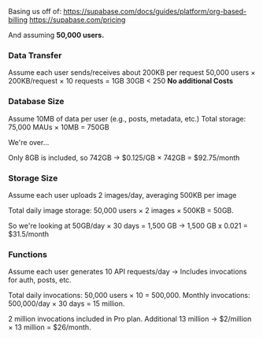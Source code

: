 Basing us off of:
https://supabase.com/docs/guides/platform/org-based-billing
https://supabase.com/pricing

And assuming **50,000 users.**
### Data Transfer

Assume each user sends/receives about 200KB per request
50,000 users × 200KB/request × 10 requests = 1GB
30GB < 250
**No additional Costs**

### Database Size

Assume 10MB of data per user (e.g., posts, metadata, etc.)
Total storage: 75,000 MAUs × 10MB = 750GB

We're over...

Only 8GB is included, so 742GB → $0.125/GB × 742GB = $92.75/month

### Storage Size

Assume each user uploads 2 images/day, averaging 500KB per image

Total daily image storage: 50,000 users × 2 images × 500KB = 50GB.

So we're looking at 50GB/day × 30 days = 1,500 GB -> 1,500 GB x 0.021 = $31.5/month

### Functions

Assume each user generates 10 API requests/day → Includes invocations for auth, posts, etc.

Total daily invocations: 50,000 users × 10 = 500,000.
Monthly invocations: 500,000/day × 30 days = 15 million.

2 million invocations included in Pro plan.
Additional 13 million → $2/million × 13 million = $26/month.

